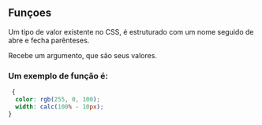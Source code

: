 ## Funçoes

Um tipo de valor existente no CSS, é estruturado com um nome seguido de abre e fecha parênteses.

Recebe um argumento, que são seus valores.

### Um exemplo de função é:

```css
 {
  color: rgb(255, 0, 100);
  width: calc(100% - 10px);
}
```
